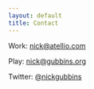 ```yaml
---
layout: default
title: Contact
---
```

Work: <a href="mailto:nick@atellio.com">nick@atellio.com</a>

Play: <a href="mailto:nick@gubbins.org">nick@gubbins.org</a>

Twitter: <a href="https://www.twitter.com/@nickgubbins">@nickgubbins</a>